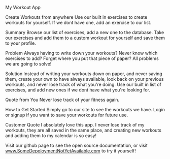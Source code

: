 My Workout App

Create Workouts from anywhere
Use our built in exercises to create workouts for yourself.  If we dont have one, add an exercise to our list.

Summary
Browse our list of exercises, add a new one to the database. Take our exercises and add them to a custom workout for yourself and save them to your profile.

Problem
Always having to write down your workouts? Never know which exercises to add? Forget where you put that piece of paper? All problems we are going to solve!

Solution
Instead of writing your workouts down on paper, and never saving them, create your own to have always available, look back on your previous workouts, and never lose track of what you're doing. Use our built in list of exercises, and add new ones if we dont have what you're looking for.

Quote from You
Never lose track of your fitness again.

How to Get Started
Simply go to our site to see the workouts we have.  Login or signup if you want to save your workouts for future use.

Customer Quote
I absolutely love this app. I never lose track of my workouts, they are all saved in the same place, and creating new workouts and adding them to my calendar is so easy!

Visit our github page to see the open source documentation, or visit www.SomeDepoloymentNotYetAvailable.com to try it yourself!